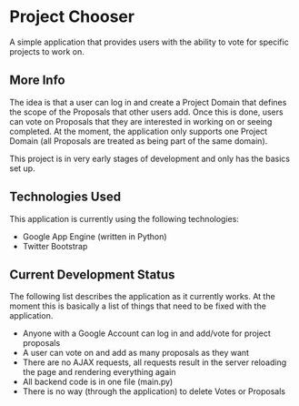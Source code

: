 Project Chooser
==============

A simple application that provides users with the ability to vote for specific projects to work on.

More Info
--------------

The idea is that a user can log in and create a Project Domain that defines the scope of the Proposals
that other users add. Once this is done, users can vote on Proposals that they are interested in
working on or seeing completed. At the moment, the application only supports one Project Domain (all Proposals are
treated as being part of the same domain).

This project is in very early stages of development and only has the basics set up.

Technologies Used
--------------

This application is currently using the following technologies:

* Google App Engine (written in Python)
* Twitter Bootstrap

Current Development Status
--------------

The following list describes the application as it currently works. At the moment this is basically a list
of things that need to be fixed with the application.

* Anyone with a Google Account can log in and add/vote for project proposals
* A user can vote on and add as many proposals as they want
* There are no AJAX requests, all requests result in the server reloading the page and rendering everything again
* All backend code is in one file (main.py)
* There is no way (through the application) to delete Votes or Proposals


